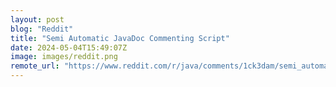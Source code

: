 ```yaml
---
layout: post
blog: "Reddit"
title: "Semi Automatic JavaDoc Commenting Script"
date: 2024-05-04T15:49:07Z
image: images/reddit.png
remote_url: "https://www.reddit.com/r/java/comments/1ck3dam/semi_automatic_javadoc_commenting_script/"
---
```

